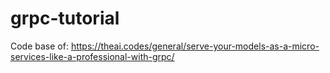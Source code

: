 # grpc-tutorial
Code base of: https://theai.codes/general/serve-your-models-as-a-micro-services-like-a-professional-with-grpc/
